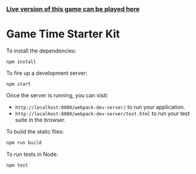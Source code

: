 ### [Live version of this game can be played here](https://kristenburgess25.github.io/game-time/)

# Game Time Starter Kit

To install the dependencies:

```
npm install
```

To fire up a development server:

```
npm start
```

Once the server is running, you can visit:

* `http://localhost:8080/webpack-dev-server/` to run your application.
* `http://localhost:8080/webpack-dev-server/test.html` to run your test suite in the browser.

To build the static files:

```js
npm run build
```


To run tests in Node:

```js
npm test
```
